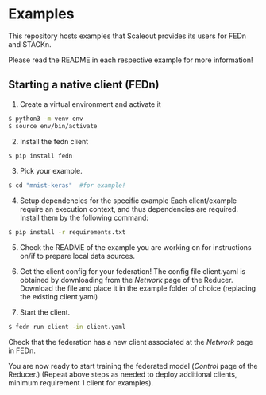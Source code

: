 # Examples

This repository hosts examples that Scaleout provides its users for FEDn and STACKn.

Please read the README in each respective example for more information!

## Starting a native client (FEDn)

1. Create a virtual environment and activate it
```bash
$ python3 -m venv env
$ source env/bin/activate
```

2. Install the fedn client
```bash
$ pip install fedn
```

3. Pick your example.
```bash
$ cd "mnist-keras"  #for example!
```

4. Setup dependencies for the specific example
Each client/example require an execution context, and thus dependencies are required. Install them by the following command:
```bash
$ pip install -r requirements.txt
``` 

5. Check the README of the example you are working on for instructions on/if to prepare local data sources.
  
6. Get the client config for your federation!
The config file client.yaml is obtained by downloading from the _Network_  page of the Reducer. Download the file and place it in the example folder of choice (replacing the existing client.yaml)

7. Start the client. 
```bash
$ fedn run client -in client.yaml
```
Check that the federation has a new client associated at the _Network_  page in FEDn.

You are now ready to start training the federated model (_Control_  page of the Reducer.)
(Repeat above steps as needed to deploy additional clients, minimum requirement 1 client for examples).
